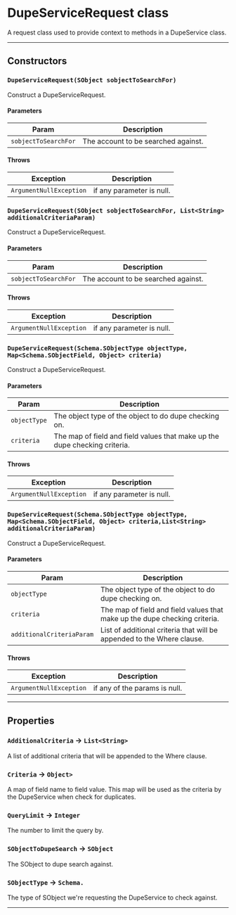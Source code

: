 # DupeServiceRequest class

A request class used to provide context to methods in a DupeService class.

---
## Constructors
### `DupeServiceRequest(SObject sobjectToSearchFor)`

Construct a DupeServiceRequest.
#### Parameters
|Param|Description|
|-----|-----------|
|`sobjectToSearchFor` |  The account to be searched against. |

#### Throws
|Exception|Description|
|---------|-----------|
|`ArgumentNullException` |  if any parameter is null. |

### `DupeServiceRequest(SObject sobjectToSearchFor, List<String> additionalCriteriaParam)`

Construct a DupeServiceRequest.
#### Parameters
|Param|Description|
|-----|-----------|
|`sobjectToSearchFor` |  The account to be searched against. |

#### Throws
|Exception|Description|
|---------|-----------|
|`ArgumentNullException` |  if any parameter is null. |

### `DupeServiceRequest(Schema.SObjectType objectType, Map<Schema.SObjectField, Object> criteria)`

Construct a DupeServiceRequest.
#### Parameters
|Param|Description|
|-----|-----------|
|`objectType` |  The object type of the object to do dupe checking on. |
|`criteria` |  The map of field and field values that make up the dupe checking criteria. |

#### Throws
|Exception|Description|
|---------|-----------|
|`ArgumentNullException` |  if any parameter is null. |

### `DupeServiceRequest(Schema.SObjectType objectType, Map<Schema.SObjectField, Object> criteria,List<String> additionalCriteriaParam)`

Construct a DupeServiceRequest.
#### Parameters
|Param|Description|
|-----|-----------|
|`objectType` |  The object type of the object to do dupe checking on. |
|`criteria` |  The map of field and field values that make up the dupe checking criteria. |
|`additionalCriteriaParam` |  List of additional criteria that will be appended to the Where clause. |

#### Throws
|Exception|Description|
|---------|-----------|
|`ArgumentNullException` |  if any of the params is null. |

---
## Properties

### `AdditionalCriteria` → `List<String>`

A list of additional criteria that will be appended to the Where clause.

### `Criteria` → `Object>`

A map of field name to field value. This map will be used as the criteria by the DupeService when check for duplicates.

### `QueryLimit` → `Integer`

The number to limit the query by.

### `SObjectToDupeSearch` → `SObject`

The SObject to dupe search against.

### `SObjectType` → `Schema.`

The type of SObject we're requesting the DupeService to check against.

---
